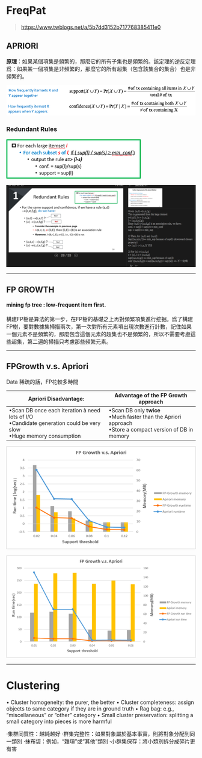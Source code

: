 # FreqPat

> <https://www.twblogs.net/a/5b7dd3152b717768385411e0>

## APRIORI

**原理**：如果某個項集是頻繁的，那麼它的所有子集也是頻繁的。該定理的逆反定理爲：如果某一個項集是非頻繁的，那麼它的所有超集（包含該集合的集合）也是非頻繁的。

![圖的標題1](images/image-20190423141432305.png)

### Redundant Rules

![圖的標題2](images/image-20190423125410014.png)

![圖的標題3](images/image-20190423125658883.png)



-----

## FP GROWTH

#### mining fp tree : low-frequent item first.

構建FP樹是算法的第一步，在FP樹的基礎之上再對頻繁項集進行挖掘。爲了構建FP樹，要對數據集掃描兩次，第一次對所有元素項出現次數進行計數，記住如果一個元素不是頻繁的，那麼包含這個元素的超集也不是頻繁的，所以不需要考慮這些超集，第二遍的掃描只考慮那些頻繁元素。



-----

## FPGrowth v.s. Apriori

Data 稀疏的話，FP花較多時間

| Apriori Disadvantage:                                        | Advantage of the FP Growth approach                          |
| ------------------------------------------------------------ | ------------------------------------------------------------ |
| •Scan DB once each iteration à need lots of I/O <br /> •Candidate generation could be very slow<br /> •Huge memory consumption | •Scan DB only **twice**<br />•Much faster than the Apriori approach<br />•Store a compact version of DB in memory |



![image-20190423143720677](images/image-20190423143720677.png)



![image-20190423143728056](images/image-20190423143728056.png)



----

# Clustering



• Cluster homogeneity: the purer, the better
• Cluster completeness: assign objects to same category if they are in ground truth
• Rag bag: e.g., “miscellaneous” or “other” category
• Small cluster preservation: splitting a small category into pieces is more harmful

‧集群同質性：越純越好
‧群集完整性：如果對象屬於基本事實，則將對象分配到同一類別
‧抹布袋：例如，“雜項”或“其他”類別
‧小群集保存：將小類別拆分成碎片更有害